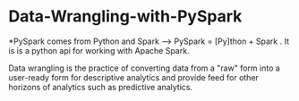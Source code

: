# Data-Wrangling-with-PySpark
*PySpark comes from Python and Spark --> PySpark = [Py]thon + Spark . It is is a python api for working with Apache Spark. 

Data wrangling is the practice of converting data from a "raw" form into a user-ready form for descriptive analytics and provide feed for other horizons of analytics such as predictive analytics.
